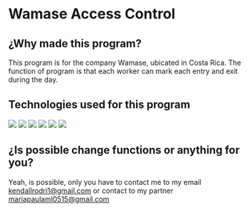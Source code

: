 # Wamase Access Control

## ¿Why made this program?

This program is for the company Wamase, ubicated in Costa Rica. The function of program is that each worker
can mark each entry and exit during the day.

## Technologies used for this program

<a target="_blank">
    <img src="https://img.shields.io/badge/Django-092E20?style=for-the-badge&logo=django&logoColor=green"/>
</a>
 <a target="_blank">
    <img src="https://img.shields.io/badge/HTML5-E34F26?style=for-the-badge&logo=html5&logoColor=white"/>
</a>
<a target="_blank">
    <img src="https://img.shields.io/badge/CSS3-1572B6?style=for-the-badge&logo=css3&logoColor=white"/>
</a>
<a target="_blank">
    <img src="https://img.shields.io/badge/Javascript-F0DB4F?style=for-the-badge&labelColor=black&logo=javascript&logoColor=F0DB4F"/>
</a>
<a target="_blank">
    <img src="https://img.shields.io/badge/Bootstrap-563D7C?style=for-the-badge&logo=bootstrap&logoColor=white"/>
</a>
<a target="_blank">
    <img src="https://img.shields.io/badge/Angular-DD0031?style=for-the-badge&logo=angular&logoColor=white"/>
</a>

## ¿Is possible change functions or anything for you?

Yeah, is possible, only you have to contact me to my email [kendallrodri1@gmail.com](kendallrodri1@gmail.com)
or contact to my partner [mariapaulaml0515@gmail.com](mariapaulaml0515@gmail.com)